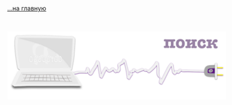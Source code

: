 <div class="navi"> <nav id="navi"> <!-- js --> </nav></div>

<script async src="https://cse.google.com/cse.js?cx=c5023aea175714331">
</script>
<div class="gcse-search"></div>



<br>

[…на главную](/)

<br>

<script src="assets/js/navi.js"></script>

![img](assets/svg/comp-search.svg)